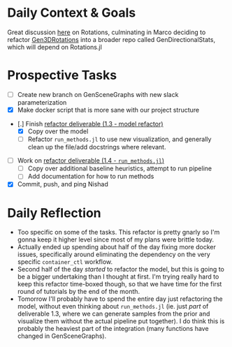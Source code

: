 # Daily Context & Goals

Great discussion [here](https://probcomp.slack.com/archives/CJWB46MME/p1600790212015800) on Rotations, culminating in Marco deciding
to refactor [Gen3DRotations](https://github.com/probcomp/Gen3DRotations.jl) into a broader repo called GenDirectionalStats,
which will depend on Rotations.jl


# Prospective Tasks

* [ ] Create new branch on GenSceneGraphs with new slack parameterization
* [X] Make docker script that is more sane with our project structure
* [.] Finish [refactor deliverable (1.3 - model refactor)](RefactorDerenderingUsingGenSceneGraphs.md#Deliverables)
    * [X] Copy over the model
    * [ ] Refactor `run_methods.jl` to use new visualization, and generally
          clean up the file/add docstrings where relevant.
* [ ] Work on [refactor deliverable (1.4 - `run_methods.jl`)](RefactorDerenderingUsingGenSceneGraphs.md#Deliverables)
    * [ ] Copy over additional baseline heuristics, attempt to run pipeline
    * [ ] Add documentation for how to run methods
* [X] Commit, push, and ping Nishad

# Daily Reflection

* Too specific on some of the tasks. This refactor is pretty gnarly so I'm gonna
  keep it higher level since most of my plans were brittle today.
* Actually ended up spending about half of the day fixing more docker issues,
  specifically around eliminating the dependency on the very specific
  `container_ctl` workflow.
* Second half of the day _started_ to refactor the model, but this is going to
  be a bigger undertaking than I thought at first. I'm trying really hard to
  keep this refactor time-boxed though, so that we have time for the first
  round of tutorials by the end of the month.
* Tomorrow I'll probably have to spend the entire day just refactoring the
  model, without even thinking about `run_methods.jl` (ie. just _part_ of
  deliverable 1.3, where we can generate samples from the prior and visualize
  them without the actual pipeline put together). I do think this is probably
  the heaviest part of the integration (many functions have changed in
  GenSceneGraphs).
